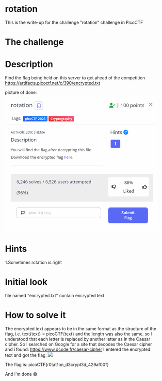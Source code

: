 # rotation
This is the write-up for the challenge "rotation" challenge in PicoCTF

# The challenge

# Description
Find the flag being held on this server to get ahead of the competition https://artifacts.picoctf.net/c/390/encrypted.txt

picture of done:
![](img/finish.bmp)

# Hints
1.Sometimes rotation is right

# Initial look
file named "encrypted.txt" contain encrypted text

# How to solve it
The encrypted text appears to be in the same format as the structure of the flag,
i.e. text{text} = picoCTF{text} and the length was also the same,
so I understood that each letter is replaced by another letter as in the Caesar cipher.
So I searched on Google for a site that decodes the Caesar cipher and i found: https://www.dcode.fr/caesar-cipher
I entered the encrypted text and got the flag:
![](img/key.bmp)


The flag is: picoCTF{r0tat1on_d3crypt3d_429af00f}

And I'm done  😄
